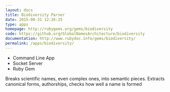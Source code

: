 ```yaml
---
layout: docs
title: Biodiversity Parser
date: 2015-08-31 12:26:25
type: apps
homepage: http://rubygems.org/gems/biodiversity
code: https://github.org/GlobalNamesArchitecture/biodiversity
documentation: http://www.rubydoc.info/gems/biodiversity/
permalink: /apps/biodiversity/
---
```


<div class="note library">
  <ul>
    <li>Command Line App</li>
    <li>Socket Server</li>
    <li>Ruby Gem</li>
  </ul>
  <p>
  Breaks scientific names, even complex ones, into semantic pieces.
  Extracts canonical forms, authorships, checks how well a name is formed
  </p>
</div>
